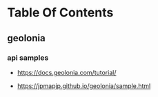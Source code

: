 # Table Of Contents

## geolonia

### api samples

* <https://docs.geolonia.com/tutorial/>

* <https://jpmapjp.github.io/geolonia/sample.html>

